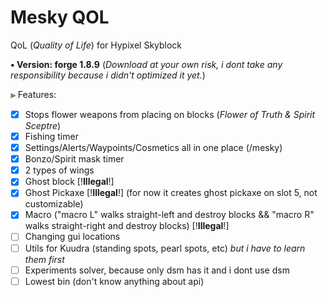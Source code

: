 # Mesky QOL
QoL (*Quality of Life*) for Hypixel Skyblock

**• Version: forge 1.8.9**
(*Download at your own risk, i dont take any responsibility because i didn't optimized it yet.*)

⪢ Features: 
- [x] Stops flower weapons from placing on blocks (*Flower of Truth & Spirit Sceptre*)
- [x] Fishing timer
- [x] Settings/Alerts/Waypoints/Cosmetics all in one place (/mesky)
- [x] Bonzo/Spirit mask timer
- [x] 2 types of wings
- [x] Ghost block [!**Illegal**!]
- [x] Ghost Pickaxe [!**Illegal**!] (for now it creates ghost pickaxe on slot 5, not customizable)
- [x] Macro ("macro L" walks straight-left and destroy blocks && "macro R" walks straight-right and destroy blocks) [!**Illegal**!]
- [ ] Changing gui locations
- [ ] Utils for Kuudra (standing spots, pearl spots, etc) *but i have to learn them first*
- [ ] Experiments solver, because only dsm has it and i dont use dsm
- [ ] Lowest bin (don't know anything about api)
